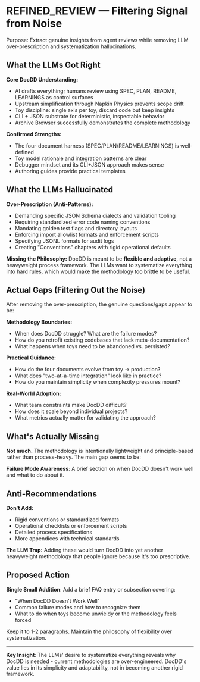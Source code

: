 # REFINED_REVIEW — Filtering Signal from Noise

Purpose: Extract genuine insights from agent reviews while removing LLM over-prescription and systematization hallucinations.

## What the LLMs Got Right

**Core DocDD Understanding:**
- AI drafts everything; humans review using SPEC, PLAN, README, LEARNINGS as control surfaces
- Upstream simplification through Napkin Physics prevents scope drift
- Toy discipline: single axis per toy, discard code but keep insights
- CLI + JSON substrate for deterministic, inspectable behavior
- Archive Browser successfully demonstrates the complete methodology

**Confirmed Strengths:**
- The four-document harness (SPEC/PLAN/README/LEARNINGS) is well-defined
- Toy model rationale and integration patterns are clear
- Debugger mindset and its CLI+JSON approach makes sense
- Authoring guides provide practical templates

## What the LLMs Hallucinated

**Over-Prescription (Anti-Patterns):**
- Demanding specific JSON Schema dialects and validation tooling
- Requiring standardized error code naming conventions
- Mandating golden test flags and directory layouts
- Enforcing import allowlist formats and enforcement scripts
- Specifying JSONL formats for audit logs
- Creating "Conventions" chapters with rigid operational defaults

**Missing the Philosophy:**
DocDD is meant to be **flexible and adaptive**, not a heavyweight process framework. The LLMs want to systematize everything into hard rules, which would make the methodology too brittle to be useful.

## Actual Gaps (Filtering Out the Noise)

After removing the over-prescription, the genuine questions/gaps appear to be:

**Methodology Boundaries:**
- When does DocDD struggle? What are the failure modes?
- How do you retrofit existing codebases that lack meta-documentation?
- What happens when toys need to be abandoned vs. persisted?

**Practical Guidance:**
- How do the four documents evolve from toy → production?
- What does "two-at-a-time integration" look like in practice?
- How do you maintain simplicity when complexity pressures mount?

**Real-World Adoption:**
- What team constraints make DocDD difficult?
- How does it scale beyond individual projects?
- What metrics actually matter for validating the approach?

## What's Actually Missing

**Not much.** The methodology is intentionally lightweight and principle-based rather than process-heavy. The main gap seems to be:

**Failure Mode Awareness**: A brief section on when DocDD doesn't work well and what to do about it.

## Anti-Recommendations

**Don't Add:**
- Rigid conventions or standardized formats
- Operational checklists or enforcement scripts
- Detailed process specifications
- More appendices with technical standards

**The LLM Trap:** Adding these would turn DocDD into yet another heavyweight methodology that people ignore because it's too prescriptive.

## Proposed Action

**Single Small Addition**: Add a brief FAQ entry or subsection covering:
- "When DocDD Doesn't Work Well"
- Common failure modes and how to recognize them
- What to do when toys become unwieldy or the methodology feels forced

Keep it to 1-2 paragraphs. Maintain the philosophy of flexibility over systematization.

---

**Key Insight**: The LLMs' desire to systematize everything reveals why DocDD is needed - current methodologies are over-engineered. DocDD's value lies in its simplicity and adaptability, not in becoming another rigid framework.
